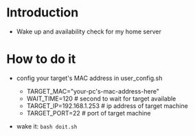 # Introduction
- Wake up and availability check for my home server

# How to do it
- config your target's MAC address in user_config.sh
  + TARGET_MAC="your-pc's-mac-address-here"
  + WAIT_TIME=120 # second to wait for target available
  + TARGET_IP=192.168.1.253 # ip address of target machine
  + TARGET_PORT=22 # port of target machine

- wake it: `bash doit.sh`

